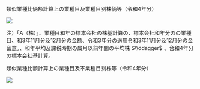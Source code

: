 類似業種比俩额計算上の業種目及業種目别株俩等（令和4年分）

![](https://www.nta.go.jp/tmp/96ed6f46-abdc-458e-a17d-8171912bb4b7/images/8cfa7f2a174d76fb320dd0654617421781b9484def6e07979c31d5f42a130add.jpg)

注）「A（株）」、業種目和年の標本会社の株基計算の、標本会社和年分のの業種目、和3年11月分及12月分の金额、令和3年分の適用令和3年11月分及12月分の金留意。、和年平均及課税時期の属月以前年間の平均株 $\\ddagger$ 、合和4年分の標本会社基計算。

類似業種比额計算上の業種目及不業種目别株等（令和4年分）

![](https://www.nta.go.jp/tmp/96ed6f46-abdc-458e-a17d-8171912bb4b7/images/8ddb5acccdfd019d7156d7fbb6734b9ad4e36a43728839a48a185b4a73c3a883.jpg)